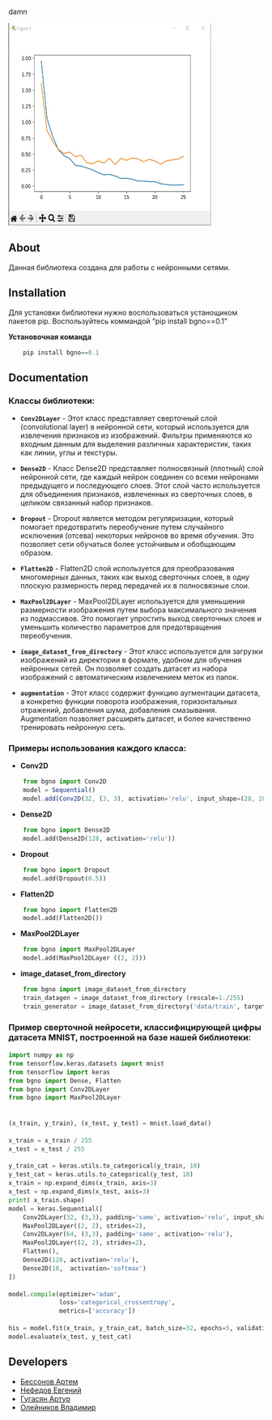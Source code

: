 damn

<img src="photo_2023-12-08_18-24-00.jpg" width="400" height="400">


## About

Данная библиотека создана для работы с нейронными сетями.

## Installation

Для установки библиотеки нужно воспользоваться устанощиком пакетов pip. Воспользуйтесь коммандой “pip install bgno==0.1”

**Установочная команда**
```python
    pip install bgno==0.1
```

## Documentation

### Классы библиотеки:

-  **`Conv2DLayer`** - Этот класс представляет сверточный слой (convolutional layer) в нейронной сети, который используется для извлечения признаков из изображений. Фильтры применяются ко входным данным для выделения различных характеристик, таких как линии, углы и текстуры.

-  **`Dense2D`** - Класс Dense2D представляет полносвязный (плотный) слой нейронной сети, где каждый нейрон соединен со всеми нейронами предыдущего и последующего слоев. Этот слой часто используется для объединения признаков, извлеченных из сверточных слоев, в целиком связанный набор признаков.

-  **`Dropout`** - Dropout является методом регуляризации, который помогает предотвратить переобучение путем случайного исключения (отсева) некоторых нейронов во время обучения. Это позволяет сети обучаться более устойчивым и обобщающим образом.

-  **`Flatten2D`** - Flatten2D слой используется для преобразования многомерных данных, таких как выход сверточных слоев, в одну плоскую размерность перед передачей их в полносвязные слои.

-  **`MaxPool2DLayer`** - MaxPool2DLayer используется для уменьшения размерности изображения путем выбора максимального значения из подмассивов. Это помогает упростить выход сверточных слоев и уменьшить количество параметров для предотвращения переобучения.

-  **`image_dataset_from_directory`** - Этот класс используется для загрузки изображений из директории в формате, удобном для обучения нейронных сетей. Он позволяет создать датасет из набора изображений с автоматическим извлечением меток из папок.

-  **`augmentation`** - Этот класс содержит функцию аугментации датасета, а конкретно функции поворота изображения, горизонтальных отражений, добавления шума, добавления смазывания. Augmentation позволяет расширять датасет, и более качественно тренировать нейронную сеть.

### Примеры использования каждого класса:

- **Conv2D**
```javascript
    from bgno import Conv2D
    model = Sequential()
    model.add(Conv2D(32, (3, 3), activation='relu', input_shape=(28, 28, 1)))
```
- **Dense2D**
```python
    from bgno import Dense2D
    model.add(Dense2D(128, activation='relu'))
```
- **Dropout**
```python
    from bgno import Dropout
    model.add(Dropout(0.5))
```
- **Flatten2D**
```python
    from bgno import Flatten2D
    model.add(Flatten2D())
```
- **MaxPool2DLayer**
```python
    from bgno import MaxPool2DLayer
    model.add(MaxPool2DLayer ((2, 2)))
```
- **image_dataset_from_directory**
```python
    from bgno import image_dataset_from_directory
    train_datagen = image_dataset_from_directory (rescale=1./255)
    train_generator = image_dataset_from_directory('data/train', target_size=(150, 150), batch_size=32, class_mode='binary')
```


### Пример сверточной нейросети, классифицирующей цифры датасета MNIST, построенной на базе нашей библиотеки:

```python
import numpy as np
from tensorflow.keras.datasets import mnist
from tensorflow import keras
from bgno import Dense, Flatten
from bgno import Conv2DLayer
from bgno import MaxPool2DLayer


(x_train, y_train), (x_test, y_test) = mnist.load_data()

x_train = x_train / 255
x_test = x_test / 255

y_train_cat = keras.utils.to_categorical(y_train, 10)
y_test_cat = keras.utils.to_categorical(y_test, 10)
x_train = np.expand_dims(x_train, axis=3)
x_test = np.expand_dims(x_test, axis=3)
print( x_train.shape)
model = keras.Sequential([
    Conv2DLayer(32, (3,3), padding='same', activation='relu', input_shape=(28, 28, 1)),
    MaxPool2DLayer((2, 2), strides=2),
    Conv2DLayer(64, (3,3), padding='same', activation='relu'),
    MaxPool2DLayer((2, 2), strides=2),
    Flatten(),
    Dense2D(128, activation='relu'),
    Dense2D(10,  activation='softmax')
])

model.compile(optimizer='adam',
              loss='categorical_crossentropy',
              metrics=['accuracy'])

his = model.fit(x_train, y_train_cat, batch_size=32, epochs=5, validation_split=0.2)
model.evaluate(x_test, y_test_cat)

```


## Developers

- [Бессонов Артем](https://github.com/stumpfeklinge)
- [Нефедов Евгений](https://github.com/EugeneNefedov)
- [Гугасян Артур](https://github.com/AddLineF)
- [Олейников Владимир](https://github.com/ZOOW2)
